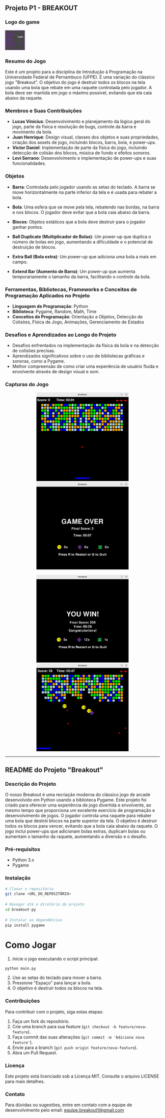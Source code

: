 ## Projeto P1 - BREAKOUT

### Logo do game

![Logo do Game](images/logo-breakout.png)

### Resumo do Jogo

Este é um projeto para a disciplina de Introdução à Programação na Universidade Federal de Pernambuco (UFPE). É uma variação do clássico jogo "Breakout". O objetivo do jogo é destruir todos os blocos na tela usando uma bola que rebate em uma raquete controlada pelo jogador. A bola deve ser mantida em jogo o máximo possível, evitando que ela caia abaixo da raquete.

### Membros e Suas Contribuições

- **Lucas Vinícius**: Desenvolvimento e planejamento da lógica geral do jogo, parte da física e resolução de bugs, controle da barra e movimento da bola.
- **Juan Henrique**: Design visual, classes dos objetos e suas propriedades, criação dos assets de jogo, incluindo blocos, barra, bola, e power-ups.
- **Victor Daniel**: Implementação de parte da física do jogo, incluindo detecção de colisão dos blocos, música de fundo e efeitos sonoros.
- **Levi Serrano**: Desenvolvimento e implementação de power-ups e suas funcionalidades.

### Objetos

- **Barra**: Controlada pelo jogador usando as setas do teclado. A barra se move horizontalmente na parte inferior da tela e é usada para rebater a bola.
  
- **Bola**: Uma esfera que se move pela tela, rebatendo nas bordas, na barra e nos blocos. O jogador deve evitar que a bola caia abaixo da barra.

- **Blocos**: Objetos estáticos que a bola deve destruir para o jogador ganhar pontos.

- **Ball Duplicate (Multiplicador de Bolas)**: Um power-up que duplica o número de bolas em jogo, aumentando a dificuldade e o potencial de destruição de blocos.

- **Extra Ball (Bola extra)**: Um power-up que adiciona uma bola a mais em campo.
  
- **Extend Bar (Aumento de Barra)**: Um power-up que aumenta temporariamente o tamanho da barra, facilitando o controle da bola.

### Ferramentas, Bibliotecas, Frameworks e Conceitos de Programação Aplicados no Projeto

- **Linguagem de Programação**: Python
- **Biblioteca**: Pygame, Random, Math, Time
- **Conceitos de Programação**: Orientação a Objetos, Detecção de Colisões, Física de Jogo, Animações, Gerenciamento de Estados

### Desafios e Aprendizados ao Longo do Projeto

- Desafios enfrentados na implementação da física da bola e na detecção de colisões precisas.
- Aprendizados significativos sobre o uso de bibliotecas gráficas e sonoras, como a Pygame.
- Melhor compreensão de como criar uma experiência de usuário fluida e envolvente através de design visual e som.

### Capturas do Jogo

<p align="center">
  <img src="images/captura1.png" alt="Captura de Tela 1" width="300">
  <img src="images/captura2.png" alt="Captura de Tela 2" width="300">
</p>
<p align="center">
  <img src="images/captura3.png" alt="Captura de Tela 3" width="300">
  <img src="images/captura4.png" alt="Captura de Tela 4" width="300">
</p>


---

## README do Projeto "Breakout"

### Descrição do Projeto

O nosso Breakout é uma recriação moderna do clássico jogo de arcade desenvolvido em Python usando a biblioteca Pygame. Este projeto foi criado para oferecer uma experiência de jogo divertida e envolvente, ao mesmo tempo que proporciona um excelente exercício de programação e desenvolvimento de jogos. O jogador controla uma raquete para rebater uma bola que destrói blocos na parte superior da tela. O objetivo é destruir todos os blocos para vencer, evitando que a bola caia abaixo da raquete. O jogo inclui power-ups que adicionam bolas extras, duplicam bolas ou aumentam o tamanho da raquete, aumentando a diversão e o desafio.

### Pré-requisitos

- Python 3.x
- Pygame

### Instalação

```bash
# Clonar o repositório
git clone <URL_DO_REPOSITÓRIO>

# Navegar até o diretório do projeto
cd breakout-py

# Instalar as dependências
pip install pygame
```

# Como Jogar

1. Inicie o jogo executando o script principal:
```bash
python main.py
```
2. Use as setas do teclado para mover a barra.
3. Pressione "Espaço" para lançar a bola.
4. O objetivo é destruir todos os blocos na tela.

### Contribuições

Para contribuir com o projeto, siga estas etapas:

1. Faça um fork do repositório.
2. Crie uma branch para sua feature (`git checkout -b feature/nova-feature`).
3. Faça commit das suas alterações (`git commit -m 'Adiciona nova feature'`).
4. Envie para a branch (`git push origin feature/nova-feature`).
5. Abra um Pull Request.

### Licença

Este projeto está licenciado sob a Licença MIT. Consulte o arquivo LICENSE para mais detalhes.

### Contato

Para dúvidas ou sugestões, entre em contato com a equipe de desenvolvimento pelo email: equipe.breakout1@gmail.com
